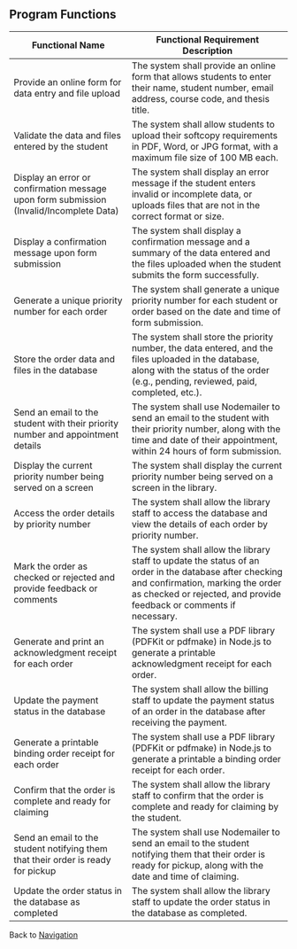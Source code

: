 ## Program Functions

| **Functional Name**                                       | **Functional Requirement Description**                                                             |
|--------------------------------------------------------|------------------------------------------------------------------------------------------------|
| Provide an online form for data entry and file upload  | The system shall provide an online form that allows students to enter their name, student number, email address, course code, and thesis title.     |
| Validate the data and files entered by the student     | The system shall allow students to upload their softcopy requirements in PDF, Word, or JPG format, with a maximum file size of 100 MB each.          |
| Display an error or confirmation message upon form submission (Invalid/Incomplete Data) | The system shall display an error message if the student enters invalid or incomplete data, or uploads files that are not in the correct format or size. |
| Display a confirmation message upon form submission    | The system shall display a confirmation message and a summary of the data entered and the files uploaded when the student submits the form successfully. |
| Generate a unique priority number for each order        | The system shall generate a unique priority number for each student or order based on the date and time of form submission.                           |
| Store the order data and files in the database          | The system shall store the priority number, the data entered, and the files uploaded in the database, along with the status of the order (e.g., pending, reviewed, paid, completed, etc.). |
| Send an email to the student with their priority number and appointment details | The system shall use Nodemailer to send an email to the student with their priority number, along with the time and date of their appointment, within 24 hours of form submission. |
| Display the current priority number being served on a screen | The system shall display the current priority number being served on a screen in the library.                                                            |
| Access the order details by priority number             | The system shall allow the library staff to access the database and view the details of each order by priority number.                                    |
| Mark the order as checked or rejected and provide feedback or comments | The system shall allow the library staff to update the status of an order in the database after checking and confirmation, marking the order as checked or rejected, and provide feedback or comments if necessary. |
| Generate and print an acknowledgment receipt for each order | The system shall use a PDF library (PDFKit or pdfmake) in Node.js to generate a printable acknowledgment receipt for each order. |
| Update the payment status in the database               | The system shall allow the billing staff to update the payment status of an order in the database after receiving the payment.                             |
| Generate a printable binding order receipt for each order | The system shall use a PDF library (PDFKit or pdfmake) in Node.js to generate a printable a binding order receipt for each order.                          |
| Confirm that the order is complete and ready for claiming | The system shall allow the library staff to confirm that the order is complete and ready for claiming by the student.                                       |
| Send an email to the student notifying them that their order is ready for pickup | The system shall use Nodemailer to send an email to the student notifying them that their order is ready for pickup, along with the date and time of claiming. |
| Update the order status in the database as completed    | The system shall allow the library staff to update the order status in the database as completed.                                                          |

Back to [Navigation](https://github.com/janetub/ViscanScript/blob/main/Design%20Specification/ViscanScript.md)

